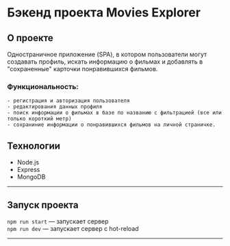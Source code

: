# Бэкенд проекта Movies Explorer

## О проекте

Одностраничное приложение (SPA), в котором пользователи могут создавать профиль, искать информацию о фильмах и добавлять в "сохраненные" карточки понравившихся фильмов. 
  
  ### Функциональность:
    - регистрация и авторизация пользователя
    - редактирования данных профиля
    - поиск информации о фильмах в базе по названию с фильтрацией (все или только короткий метр)    
    - сохраниние информации о понравившихся фильмов на личной страничке.

## Технологии

- Node.js
- Express
- MongoDB

---
  
## Запуск проекта

`npm run start` — запускает сервер   
`npm run dev` — запускает сервер с hot-reload

---

